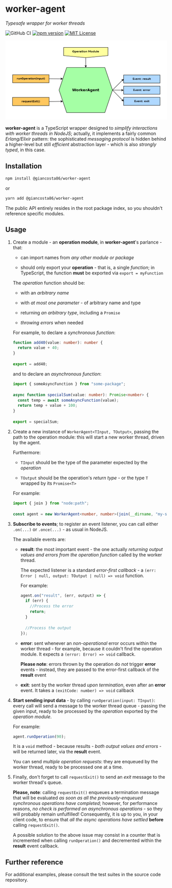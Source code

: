 # worker-agent

_Typesafe wrapper for worker threads_

![GitHub CI](https://github.com/giancosta86/worker-agent/actions/workflows/publish-to-npm.yml/badge.svg)
[![npm version](https://badge.fury.io/js/@giancosta86%2Fworker-agent.svg)](https://badge.fury.io/js/@giancosta86%2Fworker-agent)
[![MIT License](https://img.shields.io/badge/license-MIT-blue.svg?style=flat)](/LICENSE)

![Overview](docs/diagrams//overview.png)

**worker-agent** is a TypeScript wrapper designed to _simplify interactions with worker threads in NodeJS_; actually, it implements a fairly common _Erlang/Elixir_ pattern: the sophisticated _messaging protocol_ is hidden behind a higher-level but still _efficient_ abstraction layer - which is also _strongly typed_, in this case.

## Installation

```bash
npm install @giancosta86/worker-agent
```

or

```bash
yarn add @giancosta86/worker-agent
```

The public API entirely resides in the root package index, so you shouldn't reference specific modules.

## Usage

1. Create a module - an **operation module**, in **worker-agent**'s parlance - that:

   - can import names from _any other module or package_

   - should only export your **operation** - that is, a single _function_; in TypeScript, the function **must** be exported via `export = myFunction`

   The _operation_ function should be:

   - with an _arbitrary name_

   - with _at most one parameter_ - of arbitrary name and type

   - returning _an arbitrary type_, including a `Promise`

   - _throwing errors_ when needed

   For example, to declare a _synchronous function_:

   ```typescript
   function add40(value: number): number {
     return value + 40;
   }

   export = add40;
   ```

   and to declare an _asynchronous function_:

   ```typescript
   import { someAsyncFunction } from "some-package";

   async function specialSum(value: number): Promise<number> {
     const temp = await someAsyncFunction(value);
     return temp + value + 100;
   }

   export = specialSum;
   ```

1. Create a new instance of `WorkerAgent<TInput, TOutput>`, passing the path to the operation module: this will start a new worker thread, driven by the agent.

   Furthermore:

   - `TInput` should be the type of the parameter expected by the _operation_

   - `TOutput` should be the operation's _return type_ - or the type `T` wrapped by its `Promise<T>`

   For example:

   ```typescript
   import { join } from "node:path";

   const agent = new WorkerAgent<number, number>(join(__dirname, "my-sum"));
   ```

1. **Subscribe to events**; to register an event listener, you can call either `.on(...)` or `.once(...)` - as usual in NodeJS.

   The available events are:

   - **result**: the most important event - the one actually _returning output values and errors from the operation function_ called by the worker thread.

     The expected listener is a standard _error-first callback_ - a `(err: Error | null, output: TOutput | null) => void` function.

     For example:

     ```typescript
     agent.on("result", (err, output) => {
       if (err) {
         //Process the error
         return;
       }

       //Process the output
     });
     ```

   - **error**: sent whenever an _non-operational_ error occurs within the worker thread - for example, because it couldn't find the operation module. It expects a `(error: Error) => void` callback.

     **Please note**: errors thrown by the operation do _not_ trigger **error** events - instead, they are passed to the error-first callback of the **result** event

   - **exit**: sent by the worker thread _upon termination_, even after an **error** event. It takes a `(exitCode: number) => void` callback

1. **Start sending input data** - by calling `runOperation(input: TInput)`: every call will send a message to the worker thread queue - passing the given input, ready to be processed by the _operation_ exported by the _operation module_.

   For example:

   ```typescript
   agent.runOperation(90);
   ```

   It is a `void` method - because results - _both output values and errors_ - will be returned later, via the **result** event.

   You can send _multiple operation requests_: they are enqueued by the worker thread, ready to be processed one at a time.

1. Finally, don't forget to call `requestExit()` to send an _exit_ message to the worker thread's queue.

   **Please, note**: calling `requestExit()` enqueues a termination message that will be evaluated _as soon as all the previously-enqueued synchronous operations have completed_; however, for performance reasons, _no check is performed on asynchronous operations_ - so they will probably remain unfulfilled! Consequently, it is up to you, in your client code, to ensure that _all the async operations have settled_ **before** calling `requestExit()`.

   A possible solution to the above issue may consist in a counter that is incremented when calling `runOperation()` and decremented within the **result** event callback.

## Further reference

For additional examples, please consult the test suites in the source code repository.
